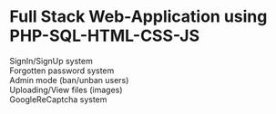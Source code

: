 # Full Stack Web-Application using PHP-SQL-HTML-CSS-JS


  SignIn/SignUp system <br/>
  Forgotten password system<br/>
  Admin mode (ban/unban users)<br/>
  Uploading/View files (images)<br/>
  GoogleReCaptcha system<br/>
